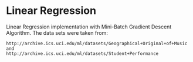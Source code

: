 # Linear Regression

Linear Regression implementation with Mini-Batch Gradient Descent Algorithm.
The data sets were taken from:

	http://archive.ics.uci.edu/ml/datasets/Geographical+Original+of+Music and
	http://archive.ics.uci.edu/ml/datasets/Student+Performance
